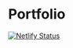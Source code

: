 # Portfolio

[![Netlify Status](https://api.netlify.com/api/v1/badges/66273199-dd49-4616-a1f8-544c370cbdc3/deploy-status)](https://app.netlify.com/sites/yoriss67portfolio/deploys)
